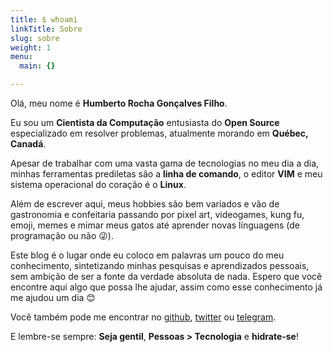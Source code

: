 ```yaml
---
title: $ whoami
linkTitle: Sobre
slug: sobre
weight: 1
menu:
  main: {}

---
```


Olá, meu nome é **Humberto Rocha Gonçalves Filho**.

Eu sou um **Cientista da Computação** entusiasta do **Open Source** especializado em resolver problemas, atualmente morando em **Québec, Canadá**.

Apesar de trabalhar com uma vasta gama de tecnologias no meu dia a dia, minhas ferramentas prediletas são a **linha de comando**, o editor **VIM** e meu sistema operacional do coração é o **Linux**.

Além de escrever aqui, meus hobbies são bem variados e vão de gastronomia e confeitaria passando por pixel art, videogames, kung fu, emoji, memes e mimar meus gatos até aprender novas línguagens (de programação ou não 😜).

Este blog é o lugar onde eu coloco em palavras um pouco do meu conhecimento, sintetizando minhas pesquisas e aprendizados pessoais, sem ambição de ser a fonte da verdade absoluta de nada. Espero que você encontre aqui algo que possa lhe ajudar, assim como esse conhecimento já me ajudou um dia 😊

Você também pode me encontrar no [github](https://github.com/humrochagf), [twitter](https://twitter.com/humrochagf) ou [telegram](https://t.me/humrochagf).

E lembre-se sempre: **Seja gentil**, **Pessoas > Tecnologia** e **hidrate-se**!

